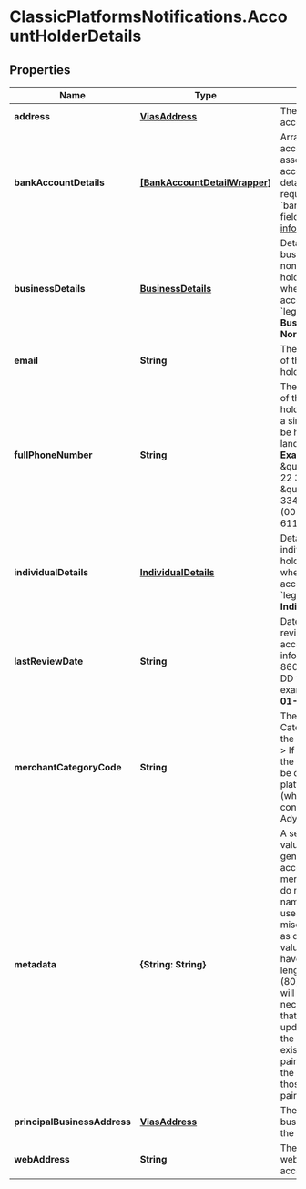 # ClassicPlatformsNotifications.AccountHolderDetails

## Properties

Name | Type | Description | Notes
------------ | ------------- | ------------- | -------------
**address** | [**ViasAddress**](ViasAddress.md) | The address of the account holder. | 
**bankAccountDetails** | [**[BankAccountDetailWrapper]**](BankAccountDetailWrapper.md) | Array of bank accounts associated with the account holder. For details about the required &#x60;bankAccountDetail&#x60; fields, see [Required information](https://docs.adyen.com/marketplaces-and-platforms/classic/verification-process/required-information). | [optional] 
**businessDetails** | [**BusinessDetails**](BusinessDetails.md) | Details about the business or nonprofit account holder. Required when creating an account holder with &#x60;legalEntity&#x60; **Business** or **NonProfit**. | [optional] 
**email** | **String** | The email address of the account holder. | [optional] 
**fullPhoneNumber** | **String** | The phone number of the account holder provided as a single string. It will be handled as a landline phone. **Examples:** \&quot;0031 6 11 22 33 44\&quot;, \&quot;+316/1122-3344\&quot;, \&quot;(0031) 611223344\&quot; | [optional] 
**individualDetails** | [**IndividualDetails**](IndividualDetails.md) | Details about the individual account holder. Required when creating an account holder with &#x60;legalEntity&#x60; **Individual**.  | [optional] 
**lastReviewDate** | **String** | Date when you last reviewed the account holder&#39;s information, in ISO-8601 YYYY-MM-DD format. For example, **2020-01-31**. | [optional] 
**merchantCategoryCode** | **String** | The Merchant Category Code of the account holder. &gt; If not specified in the request, this will be derived from the platform account (which is configured by Adyen). | [optional] 
**metadata** | **{String: String}** | A set of key and value pairs for general use by the account holder or merchant. The keys do not have specific names and may be used for storing miscellaneous data as desired. &gt; The values being stored have a maximum length of eighty (80) characters and will be truncated if necessary. &gt; Note that during an update of metadata, the omission of existing key-value pairs will result in the deletion of those key-value pairs. | [optional] 
**principalBusinessAddress** | [**ViasAddress**](ViasAddress.md) | The principal business address of the account holder. | [optional] 
**webAddress** | **String** | The URL of the website of the account holder. | [optional] 


